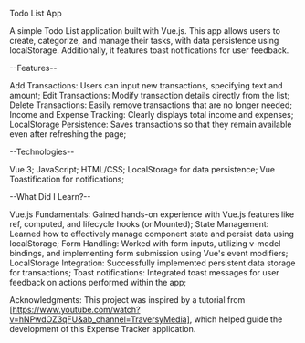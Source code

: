 Todo List App

A simple Todo List application built with Vue.js. This app allows users to create, categorize, and manage their tasks, with data persistence using localStorage. Additionally, it features toast notifications for user feedback.

--Features--

Add Transactions: Users can input new transactions, specifying text and amount;
Edit Transactions: Modify transaction details directly from the list;
Delete Transactions: Easily remove transactions that are no longer needed;
Income and Expense Tracking: Clearly displays total income and expenses;
LocalStorage Persistence: Saves transactions so that they remain available even after refreshing the page;

--Technologies--

Vue 3;
JavaScript;
HTML/CSS;
LocalStorage for data persistence;
Vue Toastification for notifications;

--What Did I Learn?--

Vue.js Fundamentals: Gained hands-on experience with Vue.js features like ref, computed, and lifecycle hooks (onMounted);
State Management: Learned how to effectively manage component state and persist data using localStorage;
Form Handling: Worked with form inputs, utilizing v-model bindings, and implementing form submission using Vue's event modifiers;
LocalStorage Integration: Successfully implemented persistent data storage for transactions;
Toast notifications: Integrated toast messages for user feedback on actions performed within the app;

Acknowledgments: This project was inspired by a tutorial from [https://www.youtube.com/watch?v=hNPwdOZ3qFU&ab_channel=TraversyMedia], which helped guide the development of this Expense Tracker application.

